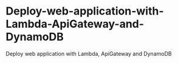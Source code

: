 # Deploy-web-application-with-Lambda-ApiGateway-and-DynamoDB
Deploy web application with Lambda, ApiGateway and DynamoDB

